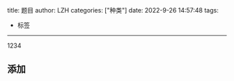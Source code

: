 title: 题目
author: LZH
categories: ["种类"]
date: 2022-9-26 14:57:48
tags:

  - 标签

---

1234

## 添加

# 

